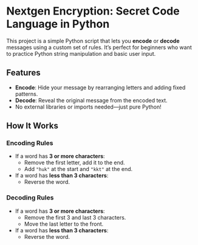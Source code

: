 # Nextgen Encryption: Secret Code Language in Python

This project is a simple Python script that lets you **encode** or **decode** messages using a custom set of rules. It’s perfect for beginners who want to practice Python string manipulation and basic user input.

## Features

- **Encode**: Hide your message by rearranging letters and adding fixed patterns.
- **Decode**: Reveal the original message from the encoded text.
- No external libraries or imports needed—just pure Python!

## How It Works

### Encoding Rules

- If a word has **3 or more characters**:
  - Remove the first letter, add it to the end.
  - Add `"huk"` at the start and `"kkt"` at the end.
- If a word has **less than 3 characters**:
  - Reverse the word.

### Decoding Rules

- If a word has **3 or more characters**:
  - Remove the first 3 and last 3 characters.
  - Move the last letter to the front.
- If a word has **less than 3 characters**:
  - Reverse the word.
